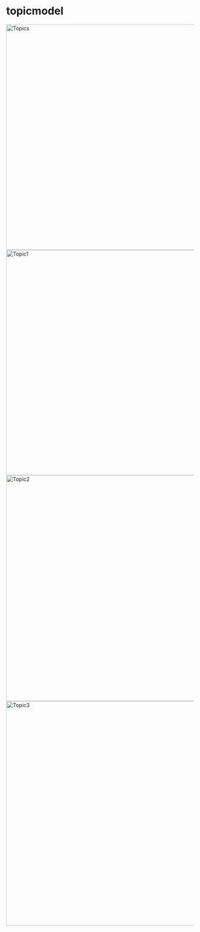 # topicmodel

<img width="605" alt="Topics" src="https://user-images.githubusercontent.com/62675121/164115618-24b94707-03f0-4b59-8f12-5bba3e9ed1cc.PNG">
<img width="604" alt="Topic1" src="https://user-images.githubusercontent.com/62675121/164115645-be09e886-cfaa-4f57-b47f-197ac411a63f.PNG">
<img width="606" alt="Topic2" src="https://user-images.githubusercontent.com/62675121/164115671-847b140e-b7bd-47b2-aaa2-4060453c1452.PNG">
<img width="602" alt="Topic3" src="https://user-images.githubusercontent.com/62675121/164115700-d37601a3-8d9e-486e-91fa-1a8e31c43e56.PNG">
